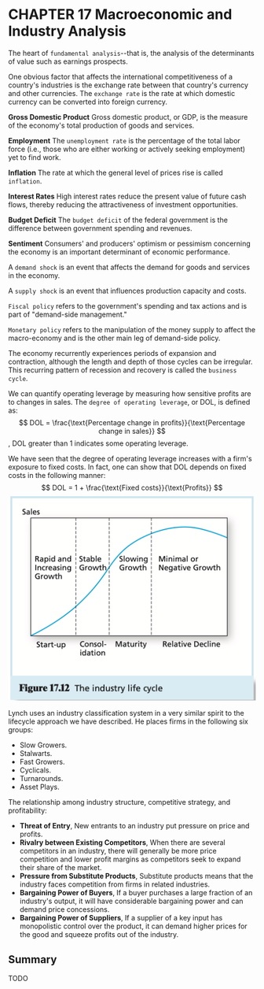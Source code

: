 # CHAPTER 17 Macroeconomic and Industry Analysis

The heart of `fundamental analysis`--that is, the analysis of the determinants of value such as earnings prospects.

One obvious factor that affects the international competitiveness of a country's industries is the exchange rate between that country's currency and other currencies. The `exchange rate` is the rate at which domestic currency can be converted into foreign currency.

**Gross Domestic Product** Gross domestic product, or GDP, is the measure of the economy's total production of goods and services.

**Employment** The `unemployment rate` is the percentage of the total labor force (i.e., those who are either working or actively seeking employment) yet to find work.

**Inflation** The rate at which the general level of prices rise is called `inflation`.

**Interest Rates** High interest rates reduce the present value of future cash flows, thereby reducing the attractiveness of investment opportunities.

**Budget Deficit** The `budget deficit` of the federal government is the difference between government spending and revenues.

**Sentiment** Consumers' and producers' optimism or pessimism concerning the economy is an important determinant of economic performance.

A `demand shock` is an event that affects the demand for goods and services in the economy.

A `supply shock` is an event that influences production capacity and costs.

`Fiscal policy` refers to the government's spending and tax actions and is part of "demand-side management."

`Monetary policy` refers to the manipulation of the money supply to affect the macro-economy and is the other main leg of demand-side policy.

The economy recurrently experiences periods of expansion and contraction, although the length and depth of those cycles can be irregular. This recurring pattern of recession and recovery is called the `business cycle`.

We can quantify operating leverage by measuring how sensitive profits are to changes in sales. The `degree of operating leverage`, or DOL, is defined as:
$$
DOL = \frac{\text{Percentage change in profits}}{\text{Percentage change in sales}}
$$
, DOL greater than 1 indicates some operating leverage.

We have seen that the degree of operating leverage increases with a firm's exposure to fixed costs. In fact, one can show that DOL depends on fixed costs in the following manner:
$$
DOL = 1 + \frac{\text{Fixed costs}}{\text{Profits}}
$$
![17_12](res/17_12.png)

Lynch uses an industry classification system in a very similar spirit to the lifecycle approach we have described. He places firms in the following six groups:

- Slow Growers.
- Stalwarts.
- Fast Growers.
- Cyclicals.
- Turnarounds.
- Asset Plays.

The relationship among industry structure, competitive strategy, and profitability:

- **Threat of Entry**, New entrants to an industry put pressure on price and profits.
- **Rivalry between Existing Competitors**, When there are several competitors in an industry, there will generally be more price competition and lower profit margins as competitors seek to expand their share of the market.
- **Pressure from Substitute Products**, Substitute products means that the industry faces competition from firms in related industries.
- **Bargaining Power of Buyers**, If a buyer purchases a large fraction of an industry's output, it will have considerable bargaining power and can demand price concessions.
- **Bargaining Power of Suppliers**, If a supplier of a key input has monopolistic control over the product, it can demand higher prices for the good and squeeze profits out of the industry.



## Summary

TODO